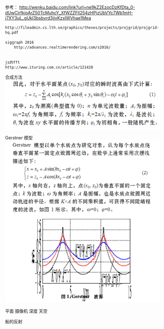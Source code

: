 
参考：
    http://wenku.baidu.com/link?url=ne9kZ2EzocDzKfDta_0-dUwCirfkjoArZ50TcMuhcY_XfWZZFll254zHPjzUbVYc7Wb1mH-j7XY3uL_gUkI3bsbvrd3jjvKzxlWVhae1Mea
    
    http://fileadmin.cs.lth.se/graphics/theses/projects/projgrid/projgrid-hq.pdf
    
    siggraph 2016
        http://advances.realtimerendering.com/s2016/


    js的fft
    http://www.ituring.com.cn/article/121428


合成方法  
![](docimg/普通合成.png)

Gerstner 模型  
![](docimg/gerstner.png)

平面
摄像机
深度
天空

船的反射


